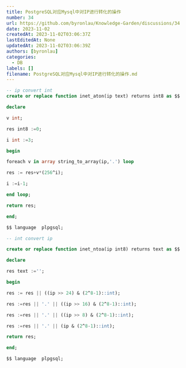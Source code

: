```yaml
---
title: PostgreSQL对应Mysql中对IP进行转化的操作
number: 34
url: https://github.com/byronlau/Knowledge-Garden/discussions/34
date: 2023-11-02
createdAt: 2023-11-02T03:06:37Z
lastEditedAt: None
updatedAt: 2023-11-02T03:06:39Z
authors: [byronlau]
categories: 
  - DB
labels: []
filename: PostgreSQL对应Mysql中对IP进行转化的操作.md
---
```


``` sql
-- ip convert int
create or replace function inet_aton(ip text) returns int8 as $$

declare

v int;

res int8 :=0;

i int :=3;

begin

foreach v in array string_to_array(ip,'.') loop

res := res+v*(256^i);

i :=i-1;

end loop;

return res;

end;

$$ language  plpgsql;

-- int convert ip

create or replace function inet_ntoa(ip int8) returns text as $$

declare

res text :='';

begin

res := res || ((ip >> 24) & (2^8-1)::int);

res :=res || '.' || ((ip >> 16) & (2^8-1)::int);

res :=res || '.' || ((ip >> 8) & (2^8-1)::int);

res :=res || '.' || (ip & (2^8-1)::int);

return res;

end;

$$ language  plpgsql;
```



<script src="https://giscus.app/client.js"
    data-repo="byronlau/Knowledge-Garden"
    data-repo-id="R_kgDOKkfaDQ"
    data-mapping="number"
    data-term="34"
    data-reactions-enabled="1"
    data-emit-metadata="0"
    data-input-position="bottom"
    data-theme="light"
    data-lang="zh-CN"
    crossorigin="anonymous"
    async>
</script>
        